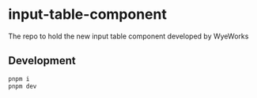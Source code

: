 # input-table-component
The repo to hold the new input table component developed by WyeWorks

## Development

```bash
pnpm i
pnpm dev
```

